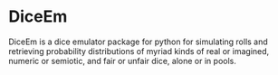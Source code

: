 # DiceEm
DiceEm is a dice emulator package for python for simulating rolls and retrieving probability distributions of myriad kinds of real or imagined, numeric or semiotic, and fair or unfair dice, alone or in pools.
